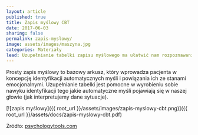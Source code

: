 ```yaml
---
layout: article
published: true
title: Zapis myślowy CBT
date: 2017-06-03
sharing: false
permalink: zapis-myslowy/
image: assets/images/maszyna.jpg
categories: Materiały
lead: Uzupełnianie tabelki zapisu myślowego ma ułatwić nam rozpoznawanie związków myśli automatycznych z emocjami i sytuacjami.
---
```


Prosty zapis myślowy to bazowy arkusz, który wprowadza pacjenta w koncepcję identyfikacji 
automatycznych myśli i powiązania ich ze stanami emocjonalnymi. Uzupełnianie tabelki jest 
pomocne w wyrobieniu sobie nawyku identyfikacji tego jakie automatyczne myśli pojawiają się 
w naszej głowie (jak interpretujemy dane sytuacje).

[![zapis myślowy]({{ root_url }}/assets/images/zapis-myslowy-cbt.png)]({{ root_url }}/assets/docs/zapis-myslowy-cbt.pdf)

Źródło: [psychologytools.com](https://psychologytools.com)
